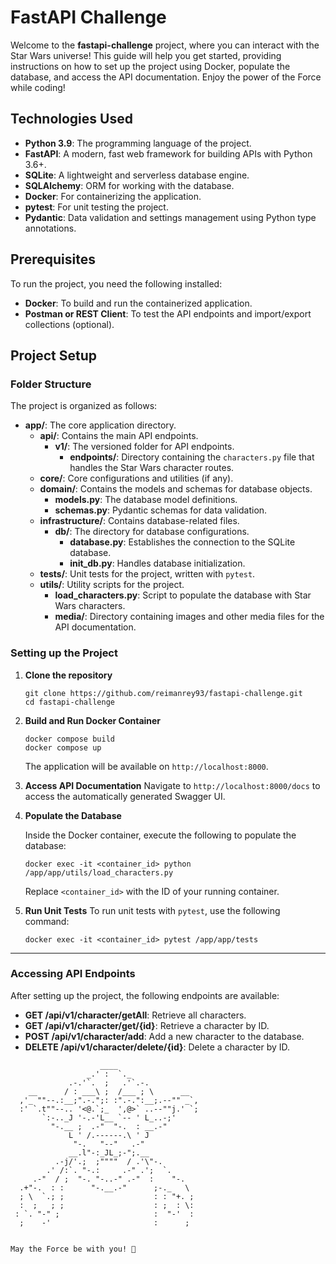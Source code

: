 # FastAPI Challenge

Welcome to the **fastapi-challenge** project, where you can interact with the Star Wars universe! This guide will help you get started, providing instructions on how to set up the project using Docker, populate the database, and access the API documentation. Enjoy the power of the Force while coding!

## Technologies Used

- **Python 3.9**: The programming language of the project.
- **FastAPI**: A modern, fast web framework for building APIs with Python 3.6+.
- **SQLite**: A lightweight and serverless database engine.
- **SQLAlchemy**: ORM for working with the database.
- **Docker**: For containerizing the application.
- **pytest**: For unit testing the project.
- **Pydantic**: Data validation and settings management using Python type annotations.

## Prerequisites

To run the project, you need the following installed:

- **Docker**: To build and run the containerized application.
- **Postman or REST Client**: To test the API endpoints and import/export collections (optional).

## Project Setup

### Folder Structure

The project is organized as follows:

- **app/**: The core application directory.
  - **api/**: Contains the main API endpoints.
    - **v1/**: The versioned folder for API endpoints.
      - **endpoints/**: Directory containing the `characters.py` file that handles the Star Wars character routes.
  - **core/**: Core configurations and utilities (if any).
  - **domain/**: Contains the models and schemas for database objects.
    - **models.py**: The database model definitions.
    - **schemas.py**: Pydantic schemas for data validation.
  - **infrastructure/**: Contains database-related files.
    - **db/**: The directory for database configurations.
      - **database.py**: Establishes the connection to the SQLite database.
      - **init_db.py**: Handles database initialization.
  - **tests/**: Unit tests for the project, written with `pytest`.
  - **utils/**: Utility scripts for the project.
    - **load_characters.py**: Script to populate the database with Star Wars characters.
    - **media/**: Directory containing images and other media files for the API documentation.

### Setting up the Project

1. **Clone the repository**
   ```
   git clone https://github.com/reimanrey93/fastapi-challenge.git
   cd fastapi-challenge
   ```

2. **Build and Run Docker Container**
   ```
   docker compose build
   docker compose up
   ```

   The application will be available on `http://localhost:8000`.

3. **Access API Documentation**
   Navigate to `http://localhost:8000/docs` to access the automatically generated Swagger UI.

4. **Populate the Database**

   Inside the Docker container, execute the following to populate the database:
   ```
   docker exec -it <container_id> python /app/app/utils/load_characters.py
   ```
   Replace `<container_id>` with the ID of your running container.

5. **Run Unit Tests**
   To run unit tests with `pytest`, use the following command:
   ```
   docker exec -it <container_id> pytest /app/app/tests
   ```

---

### Accessing API Endpoints

After setting up the project, the following endpoints are available:

- **GET /api/v1/character/getAll**: Retrieve all characters.
- **GET /api/v1/character/get/{id}**: Retrieve a character by ID.
- **POST /api/v1/character/add**: Add a new character to the database.
- **DELETE /api/v1/character/delete/{id}**: Delete a character by ID.

```
                    ____
                 _.' :  `._
             .-.'`.  ;   .'`.-.
    __      / : ___\ ;  /___ ; \      __
  ,'_ ""--.:__;".-.";: :".-.":__;.--"" _`,
  :' `.t""--.. '<@.`;_  ',@>` ..--""j.' `;
       `:-.._J '-.-'L__ `-- ' L_..-;'
         "-.__ ;  .-"  "-.  : __.-"
             L ' /.------.\ ' J
              "-.   "--"   .-"
             __.l"-:_JL_;-";.__
          .-j/'.;  ;""""  / .'\"-.
        .' /:`. "-.:     .-" .';  `.
     .-"  / ;  "-. "-..-" .-"  :    "-.
  .+"-.  : :      "-.__.-"      ;-._   \
  ; \  `.; ;                    : : "+. ;
  :  ;   ; ;                    : ;  : \:
 : `. "-" ;                     :  "-'  :
  ;    -'                       :      ;


May the Force be with you! 🚀
